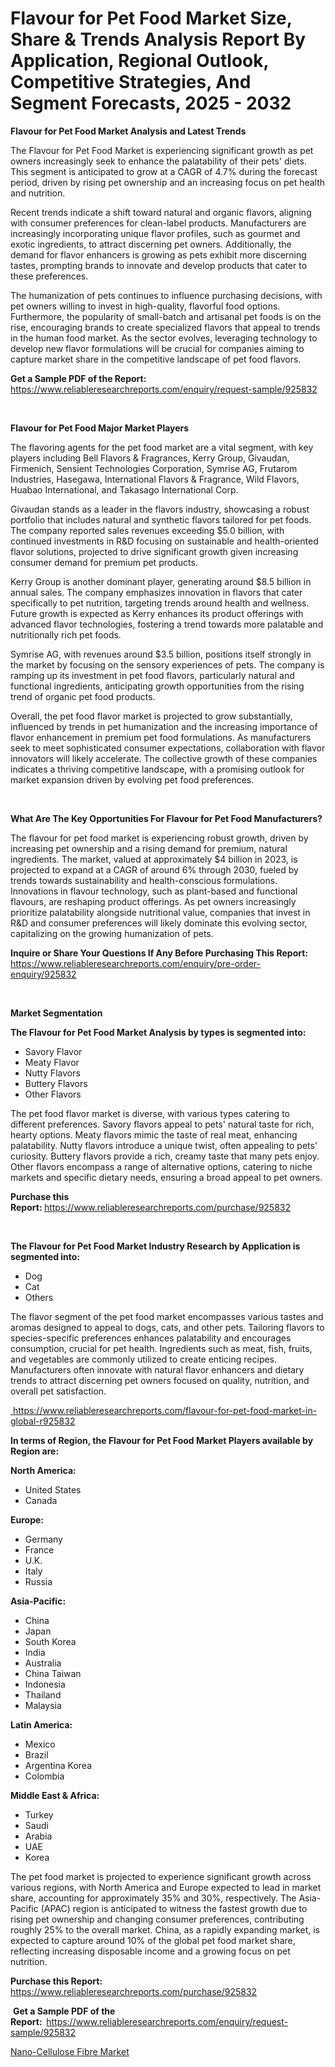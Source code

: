 <p><h1>Flavour for Pet Food Market Size, Share & Trends Analysis Report By Application, Regional Outlook, Competitive Strategies, And Segment Forecasts, 2025 - 2032</h1></p><p><strong>Flavour for Pet Food Market Analysis and Latest Trends</strong></p>
<p><p>The Flavour for Pet Food Market is experiencing significant growth as pet owners increasingly seek to enhance the palatability of their pets' diets. This segment is anticipated to grow at a CAGR of 4.7% during the forecast period, driven by rising pet ownership and an increasing focus on pet health and nutrition.</p><p>Recent trends indicate a shift toward natural and organic flavors, aligning with consumer preferences for clean-label products. Manufacturers are increasingly incorporating unique flavor profiles, such as gourmet and exotic ingredients, to attract discerning pet owners. Additionally, the demand for flavor enhancers is growing as pets exhibit more discerning tastes, prompting brands to innovate and develop products that cater to these preferences.</p><p>The humanization of pets continues to influence purchasing decisions, with pet owners willing to invest in high-quality, flavorful food options. Furthermore, the popularity of small-batch and artisanal pet foods is on the rise, encouraging brands to create specialized flavors that appeal to trends in the human food market. As the sector evolves, leveraging technology to develop new flavor formulations will be crucial for companies aiming to capture market share in the competitive landscape of pet food flavors.</p></p>
<p><strong>Get a Sample PDF of the Report:&nbsp;</strong> <a href="https://www.reliableresearchreports.com/enquiry/request-sample/925832?utm_campaign=2957&utm_medium=2&utm_source=Github&utm_content=ia&utm_term=24032025&utm_id=flavour-for-pet-food">https://www.reliableresearchreports.com/enquiry/request-sample/925832</a></p>
<p>&nbsp;</p>
<p><strong>Flavour for Pet Food Major Market Players</strong></p>
<p><p>The flavoring agents for the pet food market are a vital segment, with key players including Bell Flavors & Fragrances, Kerry Group, Givaudan, Firmenich, Sensient Technologies Corporation, Symrise AG, Frutarom Industries, Hasegawa, International Flavors & Fragrance, Wild Flavors, Huabao International, and Takasago International Corp.</p><p>Givaudan stands as a leader in the flavors industry, showcasing a robust portfolio that includes natural and synthetic flavors tailored for pet foods. The company reported sales revenues exceeding $5.0 billion, with continued investments in R&D focusing on sustainable and health-oriented flavor solutions, projected to drive significant growth given increasing consumer demand for premium pet products.</p><p>Kerry Group is another dominant player, generating around $8.5 billion in annual sales. The company emphasizes innovation in flavors that cater specifically to pet nutrition, targeting trends around health and wellness. Future growth is expected as Kerry enhances its product offerings with advanced flavor technologies, fostering a trend towards more palatable and nutritionally rich pet foods.</p><p>Symrise AG, with revenues around $3.5 billion, positions itself strongly in the market by focusing on the sensory experiences of pets. The company is ramping up its investment in pet food flavors, particularly natural and functional ingredients, anticipating growth opportunities from the rising trend of organic pet food products.</p><p>Overall, the pet food flavor market is projected to grow substantially, influenced by trends in pet humanization and the increasing importance of flavor enhancement in premium pet food formulations. As manufacturers seek to meet sophisticated consumer expectations, collaboration with flavor innovators will likely accelerate. The collective growth of these companies indicates a thriving competitive landscape, with a promising outlook for market expansion driven by evolving pet food preferences.</p></p>
<p>&nbsp;</p>
<p><strong>What Are The Key Opportunities For Flavour for Pet Food Manufacturers?</strong></p>
<p><p>The flavour for pet food market is experiencing robust growth, driven by increasing pet ownership and a rising demand for premium, natural ingredients. The market, valued at approximately $4 billion in 2023, is projected to expand at a CAGR of around 6% through 2030, fueled by trends towards sustainability and health-conscious formulations. Innovations in flavour technology, such as plant-based and functional flavours, are reshaping product offerings. As pet owners increasingly prioritize palatability alongside nutritional value, companies that invest in R&D and consumer preferences will likely dominate this evolving sector, capitalizing on the growing humanization of pets.</p></p>
<p><strong>Inquire or Share Your Questions If Any Before Purchasing This Report:</strong> <a href="https://www.reliableresearchreports.com/enquiry/pre-order-enquiry/925832?utm_campaign=2957&utm_medium=2&utm_source=Github&utm_content=ia&utm_term=24032025&utm_id=flavour-for-pet-food">https://www.reliableresearchreports.com/enquiry/pre-order-enquiry/925832</a></p>
<p>&nbsp;</p>
<p><strong>Market Segmentation</strong></p>
<p><strong>The Flavour for Pet Food Market Analysis by types is segmented into:</strong></p>
<p><ul><li>Savory Flavor</li><li>Meaty Flavor</li><li>Nutty Flavors</li><li>Buttery Flavors</li><li>Other Flavors</li></ul></p>
<p><p>The pet food flavor market is diverse, with various types catering to different preferences. Savory flavors appeal to pets' natural taste for rich, hearty options. Meaty flavors mimic the taste of real meat, enhancing palatability. Nutty flavors introduce a unique twist, often appealing to pets' curiosity. Buttery flavors provide a rich, creamy taste that many pets enjoy. Other flavors encompass a range of alternative options, catering to niche markets and specific dietary needs, ensuring a broad appeal to pet owners.</p></p>
<p><strong>Purchase this Report:&nbsp;</strong><a href="https://www.reliableresearchreports.com/purchase/925832?utm_campaign=2957&utm_medium=2&utm_source=Github&utm_content=ia&utm_term=24032025&utm_id=flavour-for-pet-food">https://www.reliableresearchreports.com/purchase/925832</a></p>
<p>&nbsp;</p>
<p><strong>The Flavour for Pet Food Market Industry Research by Application is segmented into:</strong></p>
<p><ul><li>Dog</li><li>Cat</li><li>Others</li></ul></p>
<p><p>The flavor segment of the pet food market encompasses various tastes and aromas designed to appeal to dogs, cats, and other pets. Tailoring flavors to species-specific preferences enhances palatability and encourages consumption, crucial for pet health. Ingredients such as meat, fish, fruits, and vegetables are commonly utilized to create enticing recipes. Manufacturers often innovate with natural flavor enhancers and dietary trends to attract discerning pet owners focused on quality, nutrition, and overall pet satisfaction.</p></p>
<p><a href="https://www.reliableresearchreports.com/flavour-for-pet-food-market-in-global-r925832?utm_campaign=2957&utm_medium=2&utm_source=Github&utm_content=ia&utm_term=24032025&utm_id=flavour-for-pet-food">&nbsp;https://www.reliableresearchreports.com/flavour-for-pet-food-market-in-global-r925832</a></p>
<p><strong>In terms of Region, the Flavour for Pet Food Market Players available by Region are:</strong></p>
<p>
    <p> <strong> North America: </strong>
        <ul>
            <li>United States</li>
            <li>Canada</li>
        </ul>
        </p> 
    <p> <strong> Europe: </strong>
        <ul>
            <li>Germany</li>
            <li>France</li>
            <li>U.K.</li>
            <li>Italy</li>
            <li>Russia</li>
        </ul>
        </p> 
    <p> <strong> Asia-Pacific: </strong>
        <ul>
            <li>China</li>
            <li>Japan</li>
            <li>South Korea</li>
            <li>India</li>
            <li>Australia</li>
            <li>China Taiwan</li>
            <li>Indonesia</li>
            <li>Thailand</li>
            <li>Malaysia</li>
        </ul>
        </p> 
    <p> <strong> Latin America: </strong>
        <ul>
            <li>Mexico</li>
            <li>Brazil</li>
            <li>Argentina Korea</li>
            <li>Colombia</li>
        </ul>
        </p> 
    <p> <strong> Middle East & Africa: </strong>
        <ul>
            <li>Turkey</li>
            <li>Saudi</li>
            <li>Arabia</li>
            <li>UAE</li>
            <li>Korea</li>
        </ul>
    </p>
    </p>
<p><p>The pet food market is projected to experience significant growth across various regions, with North America and Europe expected to lead in market share, accounting for approximately 35% and 30%, respectively. The Asia-Pacific (APAC) region is anticipated to witness the fastest growth due to rising pet ownership and changing consumer preferences, contributing roughly 25% to the overall market. China, as a rapidly expanding market, is expected to capture around 10% of the global pet food market share, reflecting increasing disposable income and a growing focus on pet nutrition.</p></p>
<p><strong>Purchase this Report: </strong><a href="https://www.reliableresearchreports.com/purchase/925832?utm_campaign=2957&utm_medium=2&utm_source=Github&utm_content=ia&utm_term=24032025&utm_id=flavour-for-pet-food">https://www.reliableresearchreports.com/purchase/925832</a></p>
<p>&nbsp;<strong>Get a Sample PDF of the Report:&nbsp;&nbsp;</strong><a href="https://www.reliableresearchreports.com/enquiry/request-sample/925832?utm_campaign=2957&utm_medium=2&utm_source=Github&utm_content=ia&utm_term=24032025&utm_id=flavour-for-pet-food">https://www.reliableresearchreports.com/enquiry/request-sample/925832</a></p>
<p><strong></strong></p>
<p><p><a href="https://github.com/popupioo/Market-Research-Report-List-1/blob/main/nano-cellulose-fibre-market.md?utm_campaign=2957&utm_medium=2&utm_source=Github&utm_content=ia&utm_term=24032025&utm_id=flavour-for-pet-food">Nano-Cellulose Fibre Market</a></p></p>